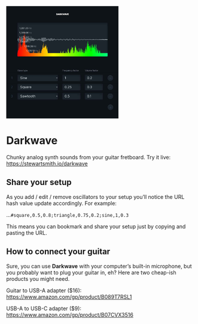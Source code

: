 

<img src="https://raw.githubusercontent.com/stewdio/darkwave/master/media/darkwave.jpg" title="Darkwave" width="300" height="300">  
  
  
Darkwave
========================================================================

Chunky analog synth sounds from your guitar fretboard.
Try it live:
https://stewartsmith.io/darkwave
  

  

Share your setup
------------------------------------------------------------------------
As you add / edit / remove oscillators to your setup you’ll notice the
URL hash value update accordingly. For example:  
  
…`#square,0.5,0.8;triangle,0.75,0.2;sine,1,0.3`  

This means you can bookmark and share your setup just by copying and
pasting the URL. 
  

  

How to connect your guitar
------------------------------------------------------------------------

Sure, you can use **Darkwave** with your computer’s built-in microphone,
but you probably want to plug your guitar in, eh? Here are two cheap-ish
products you might need.  

Guitar to USB-A adapter ($16):  
https://www.amazon.com/gp/product/B089T7RSL1
  
USB-A to USB-C adapter ($9):  
https://www.amazon.com/gp/product/B07CVX3516



